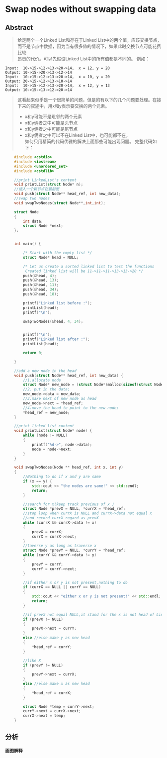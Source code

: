 # Swap nodes without swapping data 


## Abstract
> 给定两个一个Linked List和存在于Linked List中的两个值，应该交换节点，而不是节点中数据，因为当有很多值的情况下，如果此时交换节点可能花费比较  
> 昂贵的代价。可以先假设Linked List中的所有值都是不同的。
> 例如：
> 
    Input:  10->15->12->13->20->14,  x = 12, y = 20 
    Output: 10->15->20->13->12->14
    Input:  10->15->12->13->20->14,  x = 10, y = 20
    Output: 20->15->12->13->10->14
    Input:  10->15->12->13->20->14,  x = 12, y = 13
    Output: 10->15->13->12->20->14


> 这看起来似乎是一个很简单的问题，但是的有以下的几个问题要处理。在接下来的叙述中，用x和y表示要交换的两个元素。
> * x和y可能不是毗邻的两个元素
> * x和y俩者之中可能是头节点
> * x和y俩者之中可能是尾节点
> * x和y俩者之中可以不在Linked List中，也可能都不在。  
> 如何只用精简的代码优雅的解决上面那些可能出现问题。
> 完整代码如下：

```c++
    #include <cstdio>
    #include <iostream>
    #include <unordered_set>
    #include <cstdlib>

    //print LinkedList's content
    void printList(struct Node* n);
    //插入一个新节点在最前面
    void push(struct Node** head_ref, int new_data);
    //swap two nodes
    void swapTwoNodes(struct Node**,int,int);

    struct Node
    {
    	int data;
    	struct Node *next;
    };


    int main() {

    	/* Start with the empty list */
    	struct Node* head = NULL;

    	/* Let us create a sorted linked list to test the functions
    	 Created linked list will be 11->11->11->13->13->20 */
    	push(&head, 4);
    	push(&head, 13);
    	push(&head, 11);
    	push(&head, 34);
    	push(&head, 18);

    	printf("Linked list before :");
    	printList(head);
    	printf("\n");

    	swapTwoNodes(&head, 4, 34);


    	printf("\n");
    	printf("Linked list after :");
    	printList(head);

    	return 0;

    }

    //add a new node in the head
    void push(struct Node** head_ref, int new_data) {
    	//1.allocate node
    	struct Node* new_node = (struct Node*)malloc(sizeof(struct Node));
    	//2. put in the data;
    	new_node->data = new_data;
    	//3.make next of new node as head
    	new_node->next = *head_ref;
    	//4.move the head to point to the new node;
    	*head_ref = new_node;
    }

    //print linked list content
    void printList(struct Node* node) {
    	while (node != NULL)
    	{
    		printf("%d->", node->data);
    		node = node->next;
    	}
    }

    void swapTwoNodes(Node ** head_ref, int x, int y)
    {
    	//Nothing to do if x and y are same
    	if (x == y) {
    		std::cout << "the nodes are same!" << std::endl;
    		return;
    	}

    	//search for x(keep track previous of x )
    	struct Node *prevX = NULL, *currX = *head_ref;
    	//stop loop when currX is NULL and currX->data not equal x
    	//and record currX regard as prevX
    	while (currX && currX->data != x)
    	{
    		prevX = currX;
    		currX = currX->next;
    	}
    	//taverse y as long as traverse x
    	struct Node *prevY = NULL, *currY = *head_ref;
    	while (currY && currY->data != y)
    	{
    		prevY = currY;
    		currY = currY->next;
    	}

    	//if either x or y is not present,nothing to do 
    	if (currX == NULL || currY == NULL)
    	{
    		std::cout << "either x or y is not present!" << std::endl;
    		return;
    	}

    	//if prevX not equal NULL,it stand for the x is not head of Linked list
    	if (prevX != NULL)
    	{
    		prevX->next = currY;
    	}
    	else //else make y as new head
    	{
    		*head_ref = currY;
    	}

    	//like X
    	if (prevY != NULL)
    	{
    		prevY->next = currX;
    	}
    	else //else make x as new head
    	{
    		*head_ref = currX;
    	}

    	struct Node *temp = currY->next;
    	currY->next = currX->next;
    	currX->next = temp;
    }
```

## 分析
#### 画图解释

